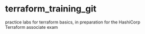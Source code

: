 # terraform_training_git
practice labs for terraform basics, in preparation for the HashiCorp Terraform associate exam
